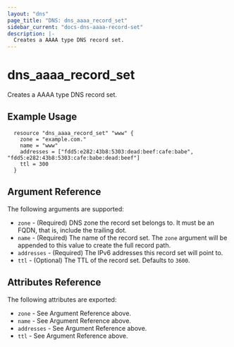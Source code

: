 ```yaml
---
layout: "dns"
page_title: "DNS: dns_aaaa_record_set"
sidebar_current: "docs-dns-aaaa-record-set"
description: |-
  Creates a AAAA type DNS record set.
---
```


# dns\_aaaa\_record\_set

Creates a AAAA type DNS record set.

## Example Usage

```
  resource "dns_aaaa_record_set" "www" {
    zone = "example.com."
    name = "www"
    addresses = ["fdd5:e282:43b8:5303:dead:beef:cafe:babe", "fdd5:e282:43b8:5303:cafe:babe:dead:beef"]
    ttl = 300
  }
```

## Argument Reference

The following arguments are supported:

* `zone` - (Required) DNS zone the record set belongs to. It must be an FQDN, that is, include the trailing dot.
* `name` - (Required) The name of the record set. The `zone` argument will be appended to this value to create the full record path.
* `addresses` - (Required) The IPv6 addresses this record set will point to.
* `ttl` - (Optional) The TTL of the record set. Defaults to `3600`.

## Attributes Reference

The following attributes are exported:

* `zone` - See Argument Reference above.
* `name` - See Argument Reference above.
* `addresses` - See Argument Reference above.
* `ttl` - See Argument Reference above.

